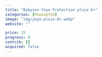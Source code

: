 ```yaml
---
title: "Babyzen Yoyo Protection pluie 6+"
categories: [Poussette]
image: "img/yoyo-pluie-6+.webp"
website: ""

price: 25
progress: 0
contrib: []
acquired: false
---
```



